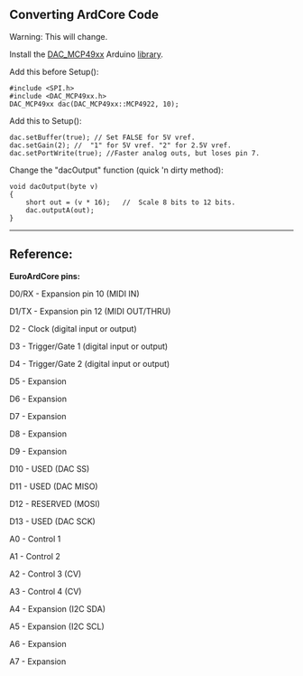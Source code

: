 **Converting ArdCore Code**
-----------------------

Warning: This will change.

Install the [DAC_MCP49xx](http://github.com/exscape/electronics/tree/master/Arduino/Libraries/DAC_MCP49xx) Arduino [library](http://www.arduino.cc/en/Guide/Libraries).

Add this before Setup():

    #include <SPI.h> 
    #include <DAC_MCP49xx.h> 
    DAC_MCP49xx dac(DAC_MCP49xx::MCP4922, 10);

Add this to Setup():

    dac.setBuffer(true); //	Set FALSE for 5V vref.
    dac.setGain(2);	//	"1" for 5V vref. "2" for 2.5V vref.
    dac.setPortWrite(true); //Faster analog outs, but loses pin 7.

Change the "dacOutput" function (quick 'n dirty method):

    void dacOutput(byte v)
    {
    	short out = (v * 16);	//	Scale 8 bits to 12 bits.
    	dac.outputA(out);
    }


----------


**Reference:**
--------------
**EuroArdCore pins:**

D0/RX	-	Expansion pin 10 (MIDI IN)

D1/TX	-	Expansion pin 12 (MIDI OUT/THRU)

D2		-	Clock (digital input or output)

D3		-	Trigger/Gate 1 (digital input or output)

D4		-	Trigger/Gate 2 (digital input or output)

D5		-	Expansion 

D6		-	Expansion 

D7		-	Expansion 

D8		-	Expansion 

D9		-	Expansion 

D10		-	USED (DAC SS) 

D11		-	USED (DAC MISO) 

D12		-	RESERVED (MOSI) 

D13		-	USED (DAC SCK) 

A0		-	Control 1 

A1		-	Control 2 

A2		-	Control 3 (CV) 

A3		-	Control 4 (CV) 

A4		-	Expansion (I2C SDA) 

A5		-	Expansion (I2C SCL) 

A6		-	Expansion 

A7		-	Expansion  


